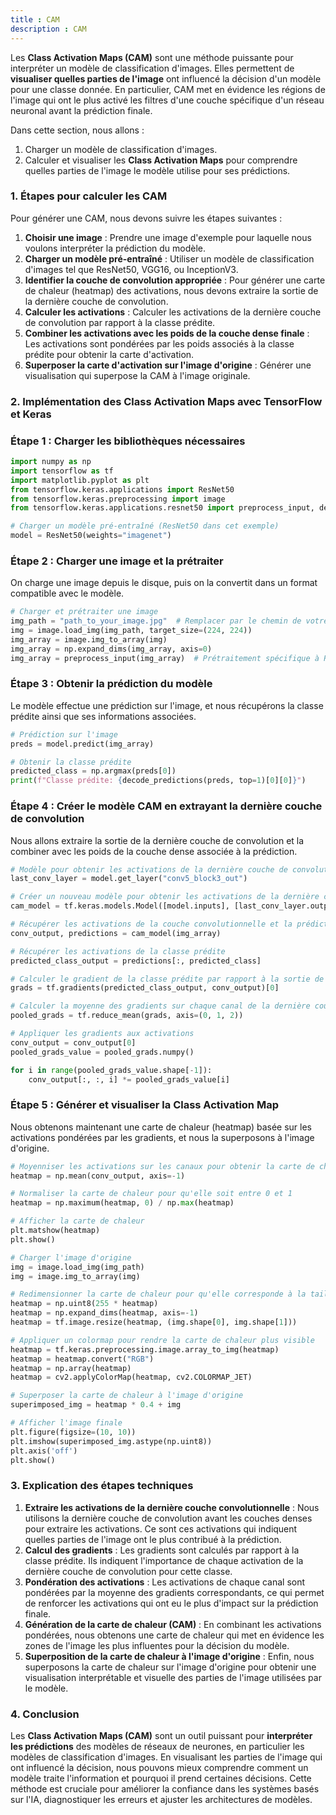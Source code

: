 ```yaml
---
title : CAM
description : CAM
---
```


Les **Class Activation Maps (CAM)** sont une méthode puissante pour interpréter un modèle de classification d'images. Elles permettent de **visualiser quelles parties de l'image** ont influencé la décision d'un modèle pour une classe donnée. En particulier, CAM met en évidence les régions de l'image qui ont le plus activé les filtres d'une couche spécifique d'un réseau neuronal avant la prédiction finale.

Dans cette section, nous allons :

1. Charger un modèle de classification d'images.
2. Calculer et visualiser les **Class Activation Maps** pour comprendre quelles parties de l'image le modèle utilise pour ses prédictions.

### 1. **Étapes pour calculer les CAM**

Pour générer une CAM, nous devons suivre les étapes suivantes :

1. **Choisir une image** : Prendre une image d'exemple pour laquelle nous voulons interpréter la prédiction du modèle.
2. **Charger un modèle pré-entraîné** : Utiliser un modèle de classification d'images tel que ResNet50, VGG16, ou InceptionV3.
3. **Identifier la couche de convolution appropriée** : Pour générer une carte de chaleur (heatmap) des activations, nous devons extraire la sortie de la dernière couche de convolution.
4. **Calculer les activations** : Calculer les activations de la dernière couche de convolution par rapport à la classe prédite.
5. **Combiner les activations avec les poids de la couche dense finale** : Les activations sont pondérées par les poids associés à la classe prédite pour obtenir la carte d'activation.
6. **Superposer la carte d'activation sur l'image d'origine** : Générer une visualisation qui superpose la CAM à l'image originale.

### 2. **Implémentation des Class Activation Maps avec TensorFlow et Keras**

### **Étape 1 : Charger les bibliothèques nécessaires**

```python
import numpy as np
import tensorflow as tf
import matplotlib.pyplot as plt
from tensorflow.keras.applications import ResNet50
from tensorflow.keras.preprocessing import image
from tensorflow.keras.applications.resnet50 import preprocess_input, decode_predictions

# Charger un modèle pré-entraîné (ResNet50 dans cet exemple)
model = ResNet50(weights="imagenet")

```

### **Étape 2 : Charger une image et la prétraiter**

On charge une image depuis le disque, puis on la convertit dans un format compatible avec le modèle.

```python
# Charger et prétraiter une image
img_path = "path_to_your_image.jpg"  # Remplacer par le chemin de votre image
img = image.load_img(img_path, target_size=(224, 224))
img_array = image.img_to_array(img)
img_array = np.expand_dims(img_array, axis=0)
img_array = preprocess_input(img_array)  # Prétraitement spécifique à ResNet50

```

### **Étape 3 : Obtenir la prédiction du modèle**

Le modèle effectue une prédiction sur l'image, et nous récupérons la classe prédite ainsi que ses informations associées.

```python
# Prédiction sur l'image
preds = model.predict(img_array)

# Obtenir la classe prédite
predicted_class = np.argmax(preds[0])
print(f"Classe prédite: {decode_predictions(preds, top=1)[0][0]}")

```

### **Étape 4 : Créer le modèle CAM en extrayant la dernière couche de convolution**

Nous allons extraire la sortie de la dernière couche de convolution et la combiner avec les poids de la couche dense associée à la prédiction.

```python
# Modèle pour obtenir les activations de la dernière couche de convolution
last_conv_layer = model.get_layer("conv5_block3_out")

# Créer un nouveau modèle pour obtenir les activations de la dernière couche de convolution
cam_model = tf.keras.models.Model([model.inputs], [last_conv_layer.output, model.output])

# Récupérer les activations de la couche convolutionnelle et la prédiction
conv_output, predictions = cam_model(img_array)

# Récupérer les activations de la classe prédite
predicted_class_output = predictions[:, predicted_class]

# Calculer le gradient de la classe prédite par rapport à la sortie de la dernière couche de convolution
grads = tf.gradients(predicted_class_output, conv_output)[0]

# Calculer la moyenne des gradients sur chaque canal de la dernière couche de convolution
pooled_grads = tf.reduce_mean(grads, axis=(0, 1, 2))

# Appliquer les gradients aux activations
conv_output = conv_output[0]
pooled_grads_value = pooled_grads.numpy()

for i in range(pooled_grads_value.shape[-1]):
    conv_output[:, :, i] *= pooled_grads_value[i]

```

### **Étape 5 : Générer et visualiser la Class Activation Map**

Nous obtenons maintenant une carte de chaleur (heatmap) basée sur les activations pondérées par les gradients, et nous la superposons à l'image d'origine.

```python
# Moyenniser les activations sur les canaux pour obtenir la carte de chaleur
heatmap = np.mean(conv_output, axis=-1)

# Normaliser la carte de chaleur pour qu'elle soit entre 0 et 1
heatmap = np.maximum(heatmap, 0) / np.max(heatmap)

# Afficher la carte de chaleur
plt.matshow(heatmap)
plt.show()

# Charger l'image d'origine
img = image.load_img(img_path)
img = image.img_to_array(img)

# Redimensionner la carte de chaleur pour qu'elle corresponde à la taille de l'image d'origine
heatmap = np.uint8(255 * heatmap)
heatmap = np.expand_dims(heatmap, axis=-1)
heatmap = tf.image.resize(heatmap, (img.shape[0], img.shape[1]))

# Appliquer un colormap pour rendre la carte de chaleur plus visible
heatmap = tf.keras.preprocessing.image.array_to_img(heatmap)
heatmap = heatmap.convert("RGB")
heatmap = np.array(heatmap)
heatmap = cv2.applyColorMap(heatmap, cv2.COLORMAP_JET)

# Superposer la carte de chaleur à l'image d'origine
superimposed_img = heatmap * 0.4 + img

# Afficher l'image finale
plt.figure(figsize=(10, 10))
plt.imshow(superimposed_img.astype(np.uint8))
plt.axis('off')
plt.show()

```

### 3. **Explication des étapes techniques**

1. **Extraire les activations de la dernière couche convolutionnelle** : Nous utilisons la dernière couche de convolution avant les couches denses pour extraire les activations. Ce sont ces activations qui indiquent quelles parties de l'image ont le plus contribué à la prédiction.
2. **Calcul des gradients** : Les gradients sont calculés par rapport à la classe prédite. Ils indiquent l'importance de chaque activation de la dernière couche de convolution pour cette classe.
3. **Pondération des activations** : Les activations de chaque canal sont pondérées par la moyenne des gradients correspondants, ce qui permet de renforcer les activations qui ont eu le plus d'impact sur la prédiction finale.
4. **Génération de la carte de chaleur (CAM)** : En combinant les activations pondérées, nous obtenons une carte de chaleur qui met en évidence les zones de l'image les plus influentes pour la décision du modèle.
5. **Superposition de la carte de chaleur à l'image d'origine** : Enfin, nous superposons la carte de chaleur sur l'image d'origine pour obtenir une visualisation interprétable et visuelle des parties de l'image utilisées par le modèle.

### 4. **Conclusion**

Les **Class Activation Maps (CAM)** sont un outil puissant pour **interpréter les prédictions** des modèles de réseaux de neurones, en particulier les modèles de classification d'images. En visualisant les parties de l'image qui ont influencé la décision, nous pouvons mieux comprendre comment un modèle traite l'information et pourquoi il prend certaines décisions. Cette méthode est cruciale pour améliorer la confiance dans les systèmes basés sur l'IA, diagnostiquer les erreurs et ajuster les architectures de modèles.